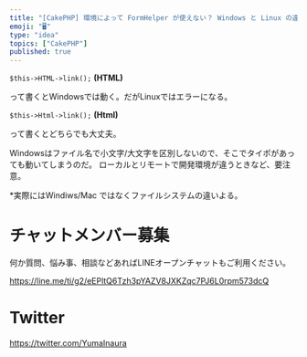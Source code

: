```yaml
---
title: "[CakePHP] 環境によって FormHelper が使えない？ Windows と Linux の違いに注意"
emoji: "🖥"
type: "idea"
topics: ["CakePHP"]
published: true
---
```


`$this->HTML->link();` **(HTML)**

って書くとWindowsでは動く。だがLinuxではエラーになる。

`$this->Html->link();` **(Html)**

って書くとどちらでも大丈夫。

Windowsはファイル名で小文字/大文字を区別しないので、そこでタイポがあっても動いてしまうのだ。
ローカルとリモートで開発環境が違うときなど、要注意。

*実際にはWindiws/Mac ではなくファイルシステムの違いよる。








<!-- Update From Qiita API -->

# チャットメンバー募集


何か質問、悩み事、相談などあればLINEオープンチャットもご利用ください。

https://line.me/ti/g2/eEPltQ6Tzh3pYAZV8JXKZqc7PJ6L0rpm573dcQ





# Twitter


https://twitter.com/YumaInaura


<!-- Update From Qiita API -->


